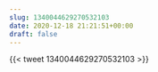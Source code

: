 ```yaml
---
slug: 1340044629270532103
date: 2020-12-18 21:21:51+00:00
draft: false
---
```


{{< tweet 1340044629270532103 >}}
